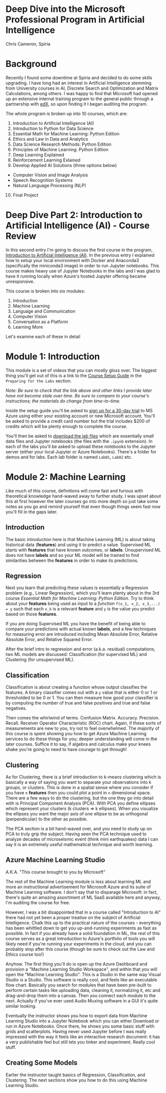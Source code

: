 Deep Dive into the Microsoft Professional Program in Artificial Intelligence
=====================
Chris Cameron, Spiria

# Background

Recently I found some downtime at Spiria and decided to do some skills upgrading. I have long had an interest in Artificial Intelligence stemming from University courses in AI, Discrete Search and Optimization and Matrix Calculations, among others. I was happy to find that Microsoft had opened up an extensive internal training program to the general public through a partnership with [edX](https://www.edx.org), so upon finding it I began auditing the program.

The whole program is broken up into 10 courses, which are:

1. Introduction to Artificial Intelligence (AI)
2. Introduction to Python for Data Science
3. Essential Math for Machine Learning: Python Edition
4. Ethics and Law in Data and Analytics
5. Data Science Research Methods: Python Edition
6. Principles of Machine Learning: Python Edition
7. Deep Learning Explained
8. Reinforcement Learning Exlained
9. Develop Applied AI Solutions (three options below)
  - Computer Vision and Image Analysis
  - Speech Recognition Systems
  - Natural Language Processing (NLP)
10. Final Project

# Deep Dive Part 2: Introduction to Artificial Intelligence (AI) - Course Review

In this second entry I'm going to discuss the first course in the program, [Introduction to Artificial Intelligence (AI)](https://www.edx.org/course/introduction-artificial-intelligence-3). In the previous entry I explained how to setup your local environment with Docker and Anaconda3 (specifically the miniconda3 image) in order to run Jupyter notebooks. This course makes heavy use of Jupyter Notebooks in the labs and I was glad to have it running locally when Azure's hosted Jupyter offering became unresponsive.

This course is broken into six modules:

1. Introduction
2. Machine Learning
3. Language and Communication
4. Computer Vision
5. Conversation as a Platform
6. Learning More

Let's examine each of these in detail

# Module 1: Introduction

This module is a set of videos that you can mostly gloss over. The biggest thing you'll get out of this is a link to the [Course Setup Guide](https://aka.ms/edx-dat263x-setup) in the `Preparing for the Labs` section.

_Note: Be sure to check that the link above and other links I provide later have not become stale over time. Be sure to compare to your course's instructions; the materials do change from time-to-time._

Inside the setup guide you'll be asked to [sign up for a 30-day trial](https://aka.ms/edx-dat263x-az) to MS Azure using either your existing account or new Microsoft account. You'll be asked to provide a credit card number but the trial includes $200 of credits which will be plenty enough to complete the course.

You'll then be asked to [download the lab files](https://aka.ms/edx-dat263x-labfiles) which are essentially small data files and Jupyter notebooks (the files with the `.ipynb` extension). In each of the labs you'll be asked to upload these notebooks to the Jupyter server (either your local Jupyter or Azure Notebooks). There's a folder for demos and for labs. Each lab folder is named `Lab01`, `Lab02` etc.

# Module 2: Machine Learning

Like much of this course, definitions will come fast and furious with theoretical knowledge hand-waved away to further study. I was upset about this at first however the later courses go into more depth so just take some notes as you go and remind yourself that even though things seem fast now you'll fill in the gaps later.

## Introduction

The basic introduction here is that Machine Learning (ML) is about taking historical data (**features**) and using it to predict a value. Supervised ML starts with **features** that have known outcomes, or **labels**. Unsupervised ML does not have **labels** and so your ML model will be trained to find similarities between the **features** in order to make its predictions.

## Regression

Next you learn that predicting these values is essentially a Regression problem (e.g., Linear Regression), which you'll learn plenty about in the 3rd course _Essential Math for Machine Learning: Python Edition_. Try to think about your **features** being used as input to a _function_ `f(x_1, x_2, x_3,...) = y` such that each `x_k` is a relevant **feature** and `y` is the value you predict based on those **features**.

If you are doing Supervised ML you have the benefit of being able to compare your predictions with actual known **labels**, and a few techniques for measuring error are introduced including Mean Absolute Error, Relative Absolute Error, and Relative Squared Error.

After the brief intro to regression and error (a.k.a. residual) computations, two ML models are discussed: Classification (for supervised ML) and Clustering (for unsupervised ML).

## Classification

Classification is about creating a function whose output classifies the features. A binary classifier comes out with a `y` value that is either 0 or 1 or thresholded to be 0 or 1. You can then measure how good your classifier is by computing the number of true and false positives and true and false negatives.

Then comes the whirlwind of terms. Confusion Matrix. Accuracy. Precision. Recall. Receiver Operator Characteristic (ROC) chart. Again, if these sorts of measurements are new to you, try not to feel overwhelmed. The majority of this course is spent showing you how to get Azure Machine Learning services to do these things for you; deeper understanding will come in the later courses. Suffice it to say, if algebra and calculus make your knees shake you're going to need to have courage to get through!

## Clustering

As for Clustering, there is a brief introduction to k-means clustering which is basically a way of saying you want to separate your observations into k groups, or clusters. This is done in a spatial sense where you consider if you have `n` **features** then you could plot a point in `n` dimensional space. There are a few ways to do the clustering, but the one they go into detail with is Principal Component Analysis (PCA). With PCA you define ellipses which represent your clusters (k clusters => k ellipses). When you visualize the ellipses you want the major axis of one ellipse to be as orthogonal (perpendicular) to the other as possible.

The PCA section is a bit hand-waved over, and you need to study up on PCA to truly grip the subject. Having seen the PCA technique used to analyze decades of microseismic event (think mini earthquakes) data I can say it is an extremely useful mathematical technique and worth learning.

## Azure Machine Learning Studio

A.K.A. "This course brought to you by Microsoft"

The rest of the Machine Learning module is less about learning ML and more an instructional advertisement for Microsoft Azure and its suite of Machine Learning software. I don't say that to disparage Microsoft: in fact, there's quite an amazing assortment of ML SaaS available here and anyway, I'm auditing the course for free.

However, I was a bit disappointed that in a course called "Introduction to AI" there had not yet been a proper treatise on the subject of Artificial Intelligence. Chalk this up to the practical nature of the courses - everything has been whittled down to get you up-and-running experiments as fast as possible. In fact if you already have a solid foundation in ML, the rest of this course serves as a great introduction to Azure's portfolio of tools you will likely need if you're running your experiments in the cloud, and you can probably stop after this course (though be sure to check out the Law and Ethics course too!)

Anyhow. The first thing you'll do is open up the Azure Dashboard and provision a "Machine Learning Studio Workspace", and within that you will open the "Machine Learning Studio". This is a Studio in the same way Visual Studio is a Studio. This software is really cool, and feels like an executable flow chart. Basically you search for modules that have been pre-built to perform certain tasks like uploading data, cleaning it, normalizing it, etc and drag-and-drop them into a canvas. Then you connect each module to the next. Actually if you've ever used Audio Muxing software in a GUI it's quite similar looking.

Eventually the instructor shows you how to export data from Machine Learning Studio into a Jupyter Notebook which you can either Download or run in Azure Notebooks. Once there, he shows you some basic stuff with grids and scatterplots. Having never used Jupyter before I was really impressed with the way it feels like an interactive research document: it has a very publishable feel but still lets you tinker and experiment. Really cool stuff.

## Creating Some Models

Earlier the instructor taught basics of Regression, Classification, and Clustering. The next sections show you how to do this using Machine Learning Studio.




